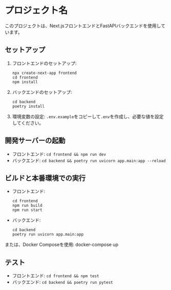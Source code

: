
# プロジェクト名

このプロジェクトは、Next.jsフロントエンドとFastAPIバックエンドを使用しています。

## セットアップ

1. フロントエンドのセットアップ:
   ```
   npx create-next-app frontend
   cd frontend
   npm install
   ```

2. バックエンドのセットアップ:
   ```
   cd backend
   poetry install
   ```

3. 環境変数の設定:
   `.env.example`をコピーして`.env`を作成し、必要な値を設定してください。

## 開発サーバーの起動

- フロントエンド: `cd frontend && npm run dev`
- バックエンド: `cd backend && poetry run uvicorn app.main:app --reload`

## ビルドと本番環境での実行

- フロントエンド:
  ```
  cd frontend
  npm run build
  npm run start
  ```

- バックエンド:
  ```
  cd backend
  poetry run uvicorn app.main:app
  ```

または、Docker Composeを使用:
docker-compose up

## テスト

- フロントエンド: `cd frontend && npm test`
- バックエンド: `cd backend && poetry run pytest`
